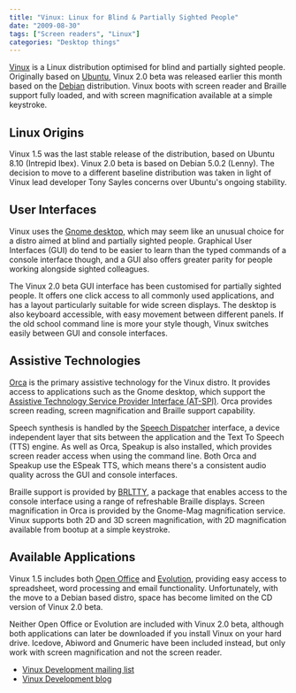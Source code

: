 ```yaml
---
title: "Vinux: Linux for Blind & Partially Sighted People"
date: "2009-08-30"
tags: ["Screen readers", "Linux"]
categories: "Desktop things"
---
```


[Vinux](https://vinux.org.uk/index.php) is a Linux distribution optimised for blind and partially sighted people. Originally based on [Ubuntu](https://www.ubuntu.com/), Vinux 2.0 beta was released earlier this month based on the [Debian](https://www.uk.debian.org/) distribution. Vinux boots with screen reader and Braille support fully loaded, and with screen magnification available at a simple keystroke.

## Linux Origins

Vinux 1.5 was the last stable release of the distribution, based on Ubuntu 8.10 (Intrepid Ibex). Vinux 2.0 beta is based on Debian 5.0.2 (Lenny). The decision to move to a different baseline distribution was taken in light of Vinux lead developer Tony Sayles concerns over Ubuntu's ongoing stability.

## User Interfaces

Vinux uses the [Gnome desktop](https://www.uk.gnome.org/), which may seem like an unusual choice for a distro aimed at blind and partially sighted people. Graphical User Interfaces (GUI) do tend to be easier to learn than the typed commands of a console interface though, and a GUI also offers greater parity for people working alongside sighted colleagues.

The Vinux 2.0 beta GUI interface has been customised for partially sighted people. It offers one click access to all commonly used applications, and has a layout particularly suitable for wide screen displays. The desktop is also keyboard accessible, with easy movement between different panels. If the old school command line is more your style though, Vinux switches easily between GUI and console interfaces.

## Assistive Technologies

[Orca](https://live.gnome.org/Orca) is the primary assistive technology for the Vinux distro. It provides access to applications such as the Gnome desktop, which support the [Assistive Technology Service Provider Interface (AT-SPI)](https://en.wikipedia.org/wiki/Assistive_Technology_Service_Provider_Interface). Orca provides screen reading, screen magnification and Braille support capability.

Speech synthesis is handled by the [Speech Dispatcher](https://www.freebsoft.org/speechd) interface, a device independent layer that sits between the application and the Text To Speech (TTS) engine. As well as Orca, Speakup is also installed, which provides screen reader access when using the command line. Both Orca and Speakup use the ESpeak TTS, which means there's a consistent audio quality across the GUI and console interfaces.

Braille support is provided by [BRLTTY](https://mielke.cc/brltty/), a package that enables access to the console interface using a range of refreshable Braille displays. Screen magnification in Orca is provided by the Gnome-Mag magnification service. Vinux supports both 2D and 3D screen magnification, with 2D magnification available from bootup at a simple keystroke.

## Available Applications

Vinux 1.5 includes both [Open Office](https://www.openoffice.org/) and [Evolution](https://projects.gnome.org/evolution/), providing easy access to spreadsheet, word processing and email functionality. Unfortunately, with the move to a Debian based distro, space has become limited on the CD version of Vinux 2.0 beta.

Neither Open Office or Evolution are included with Vinux 2.0 beta, although both applications can later be downloaded if you install Vinux on your hard drive. Icedove, Abiword and Gnumeric have been included instead, but only work with screen magnification and not the screen reader.

* [Vinux Development mailing list](https://groups.google.com/group/vinux-development)
* [Vinux Development blog](https://vinux-development.blogspot.com/)

